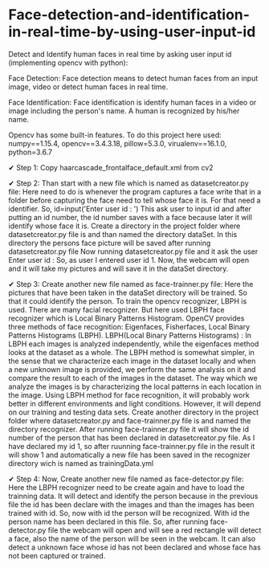 # Face-detection-and-identification-in-real-time-by-using-user-input-id

Detect and Identify human faces in real time by asking user input id (implementing opencv with python):

Face Detection: Face detection means to detect human faces from an input image, video or detect human faces in real time.

Face Identification: Face identification is identify human faces in a video or image including the person's name. A human is recognized by his/her name.

Opencv has some built-in features. To do this project here used: numpy==1.15.4, opencv==3.4.3.18, pillow=5.3.0, virualenv==16.1.0, python=3.6.7

✔ Step 1: Copy haarcascade_frontalface_default.xml from cv2

✔ Step 2: Than start with a new file which is named as datasetcreator.py file: Here need to do is whenever the program captures a face write that in a folder before capturing the face need to tell whose face it is. 
For that need a identifier. So, id=input('Enter user id : ') This ask user to input id and after putting an id number, the id number saves with a face because later it will identify whose face it is.
Create a directory in the project folder where datasetcreator.py file is and than named the directory dataSet. In this directory the persons face picture will be saved after running datasetcreator.py file
Now running datasetcreator.py file and it ask the user Enter user id :  So, as user I entered user id 1. Now, the webcam will open and it will take my pictures and will save it in the dataSet directory.

✔ Step 3: Create another new file named as face-trainner.py file: Here the pictures that have been taken in the dataSet directory will be trained. So that it could identify the person.
To train the opencv recognizer, LBPH is used. There are many facial recognizer. But here used LBPH face recognizer which is Local Binary Patterns Histogram. OpenCV provides three methods of face recognition: Eigenfaces, Fisherfaces, Local Binary Patterns Histograms (LBPH).
LBPH(Local Binary Patterns Histograms) : In LBPH each images is analyzed independently, while the eigenfaces method looks at the dataset as a whole. The LBPH method is somewhat simpler, in the sense that we characterize each image in the dataset locally and when a new unknown image is provided, we perform the same analysis on it and compare the result to each of the images in the dataset. The way which we analyze the images is by characterizing the local patterns in each location in the image. Using LBPH method for face recognition, it will probably work better in different environments and light conditions. However, it will depend on our training and testing data sets. 
Create another directory in the project folder where datasetcreator.py and face-trainner.py file is and named the directory recognizer.
After running face-trainner.py file it will show the id number of the person that has been declared in datasetcreator.py file. As I have declared my id 1, so after ruunning face-trainner.py file in the result it will show 1 and automatically a new file has been saved in the recognizer directory wich is named as trainingData.yml

✔ Step 4: Now, Create another new file named as face-detector.py file: Here the LBPH recognizer need to be create again and have to load the trainning data.
It will detect and identify the person because in the previous file the id has been declare with the images and than the images has been trained with id. So, now with id the person will be recognized. With id the person name has been declared in this file.
So, after running face-detector.py file the webcam will open and will see a red rectangle will detect a face, also the name of the person will be seen in the webcam.
It can also detect a unknown face whose id has not been declared and whose face has not been captured or trained.
